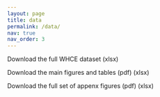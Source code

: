 ```yaml
---
layout: page
title: data
permalink: /data/
nav: true
nav_order: 3
---
```


Download the full WHCE dataset (xlsx)

Download the main figures and tables (pdf) (xlsx)

Download the full set of appenx figures (pdf) (xlsx)
